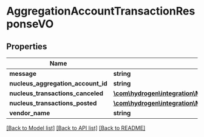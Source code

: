 # AggregationAccountTransactionResponseVO

## Properties
Name | Type | Description | Notes
------------ | ------------- | ------------- | -------------
**message** | **string** |  | [optional] 
**nucleus_aggregation_account_id** | **string** |  | [optional] 
**nucleus_transactions_canceled** | [**\com\hydrogen\integration\Model\AggregationAccountTransactionResponseInternalObjectVO[]**](AggregationAccountTransactionResponseInternalObjectVO.md) |  | [optional] 
**nucleus_transactions_posted** | [**\com\hydrogen\integration\Model\AggregationAccountTransactionResponseInternalObjectVO[]**](AggregationAccountTransactionResponseInternalObjectVO.md) |  | [optional] 
**vendor_name** | **string** |  | [optional] 

[[Back to Model list]](../README.md#documentation-for-models) [[Back to API list]](../README.md#documentation-for-api-endpoints) [[Back to README]](../README.md)


